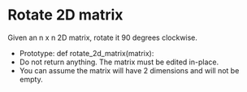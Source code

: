 # Rotate 2D matrix

Given an n x n 2D matrix, rotate it 90 degrees clockwise.

 - Prototype: def rotate_2d_matrix(matrix):
 - Do not return anything. The matrix must be edited in-place.
 - You can assume the matrix will have 2 dimensions and will not be empty.
